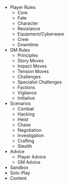 - Player Rules
  - Core
  - Fate
  - Character
  - Resistance
  - Equipment/Cyberware
  - Crew
  - Downtime
- GM Rules
  - Principles
  - Story Moves
  - Impact Moves
  - Tension Moves
  - Challenges
  - Specialist Challenges
  - Factions
  - Vigilance
  - Initiative
- Scenarios
  - Combat
  - Hacking
  - Heist
  - Chase
  - Negotiation
  - Investigation
  - Crafting
  - Stealth
- Advice
  - Player Advice
  - GM Advice
- Sandbox
- Solo-Play
- Content
